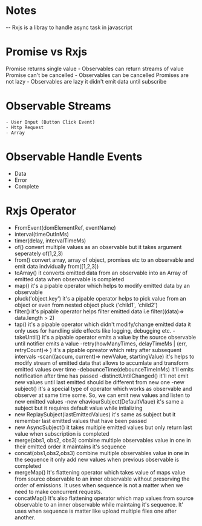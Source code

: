 # Notes
-- Rxjs is a libray to handle async task in javascript

# Promise vs Rxjs
  Promise returns single value - Observables can return streams of value
  Promise can't be cancelled   - Observables can be cancelled
  Promises are not lazy        - Observables are lazy it didn't emit data until subscribe

# Observable Streams 
    - User Input (Button Click Event)
    - Http Request
    - Array

# Observable Handle Events
   - Data
   - Error
   - Complete

# Rxjs Operator
   - FromEvent(domElementRef, eventName)
   - interval(timeOutInMs)
   - timer(delay, intervalTimeMs)
   - of() convert multiple values as an observable but it takes argument seperately of(1,2,3)
   - from() convert array, array of object, promises etc to an observable and emit data indvidually from([1,2,3])
   - toArray() it converts emitted data from an observable into an Array of emitted data when observable is completed
   - map() it's a pipable operator which helps to modify emitted data by an observable
   - pluck('object.key') it's a pipable operator helps to pick value from an object or even from nested object pluck ('child1',  'child2')
   - filter() it's pipable operator helps filter emitted data i.e filter((data)=> data.length > 2)
   - tap() it's a pipable operator which didn't modify/change emitted data it only uses for handling side effects like logging, debugging etc.
   -takeUntil() it's a pipable operator emits a value by the source observable until notifier emits a value
   -retry(howManyTimes, delayTimeMs | (err, retryCount)=> ) it's a pipable opreator which retry after subsequent intervals
   -scan((accum, current)=> newValue, startingValue) it's helps to modify stream of emitted data that allows to accumlate and transform emitted values over time
   -debounceTime(debounceTimeInMs) it'll emits notification after time has passed
   -distinctUntilChanged() it'll not emit new values until last emitted should be different from new one
   -new subject() it's a special type of operator which works as observable and observer at same time some. So, we can emit new values and listen to new emitted values
   -new ehaviourSubject(DefaultVlaue) it's same a subject but it requires default value while intializing
   - new ReplaySubject(lastEmittedValues) it's same as subject but it remember last emitted values that have been passed 
   - new AsyncSubject() it takes multiple emitted values but only return last value when subscription is completed
   - merge(obs1, obs2, obs3) combine multiple observables value in one in their emitted order it maintains it's sequence
   - concat(obs1,obs2,obs3) combine multiple observables value in one in the sequence it only add new values when previous observable is completed
   - mergeMap() It's flattening operator which takes value of maps value from source observable to an inner observable without preserving the order of emissions. It uses when sequence is not a matter when we need to make concurrent requests.
   - concatMap() It's also flattening operator which map values from source observable to an inner observable while maintaing it's sequence. It' uses when sequence is matter like upload multiple files one after another.
      
